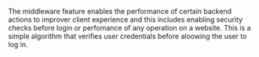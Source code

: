 The middleware feature enables the performance of certain backend actions to improver client experience and this includes enabling security checks before login or perfomance of any operation on a website. This is a simple algorithm that verifies user credentials before aloowing the user to log in.
